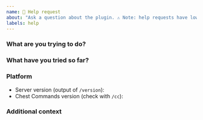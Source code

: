 ```yaml
---
name: 📝 Help request
about: "Ask a question about the plugin. ⚠ Note: help requests have low priority, I will answer them only if possible."
labels: help
---
```

<!--

Before asking for help:
 * Read the documentation: https://filoghost.me/docs/chest-commands
 * Read the FAQ: https://filoghost.me/docs/chest-commands/faq
 * Update the plugin: https://dev.bukkit.org/projects/chest-commands

Don't paste long text files in the description, upload them as attachments or on Pastebin.

-->

### What are you trying to do?
<!-- Describe the goal you want to achieve -->


### What have you tried so far?
<!-- If you already tried something, please elaborate -->


### Platform
<!-- Fill in the list below -->
- Server version (output of `/version`): 
- Chest Commands version (check with `/cc`): 


### Additional context
<!-- Screenshots, errors, configurations (if relevant) -->
